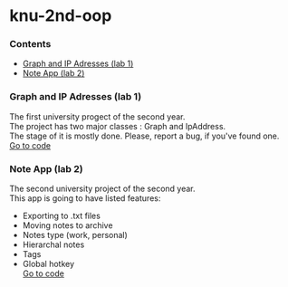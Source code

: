 # knu-2nd-oop

### Contents
* [Graph and IP Adresses (lab 1)](https://github.com/tochanenko/knu-2nd-oop#graph-and-ip-adresses-lab-1)
* [Note App (lab 2)](https://github.com/tochanenko/knu-2nd-oop#note-app-lab-2)

### Graph and IP Adresses (lab 1)
The first university progect of the second year.\
The project has two major classes : Graph and IpAddress.\
The stage of it is mostly done. Please, report a bug, if you've found one.\
[Go to code](https://github.com/tochanenko/knu-2nd-oop/tree/master/Graph-IP-Addresses/Graph-IP-Addresses)

### Note App (lab 2)
The second university project of the second year.\
This app is going to have listed features:
* Exporting to .txt files
* Moving notes to archive
* Notes type (work, personal)
* Hierarchal notes
* Tags
* Global hotkey\
[Go to code](https://github.com/tochanenko/knu-2nd-oop/tree/master/Note-App)